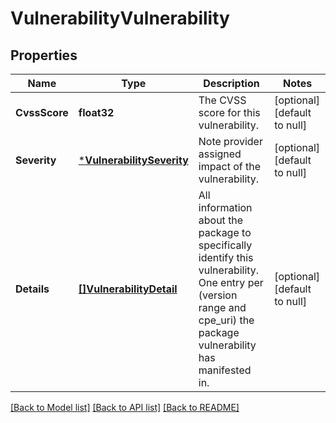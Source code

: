 # VulnerabilityVulnerability

## Properties
Name | Type | Description | Notes
------------ | ------------- | ------------- | -------------
**CvssScore** | **float32** | The CVSS score for this vulnerability. | [optional] [default to null]
**Severity** | [***VulnerabilitySeverity**](vulnerabilitySeverity.md) | Note provider assigned impact of the vulnerability. | [optional] [default to null]
**Details** | [**[]VulnerabilityDetail**](VulnerabilityDetail.md) | All information about the package to specifically identify this vulnerability. One entry per (version range and cpe_uri) the package vulnerability has manifested in. | [optional] [default to null]

[[Back to Model list]](../README.md#documentation-for-models) [[Back to API list]](../README.md#documentation-for-api-endpoints) [[Back to README]](../README.md)


